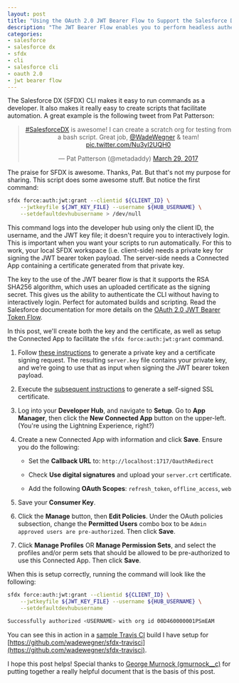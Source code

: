 ```yaml
---
layout: post
title: "Using the OAuth 2.0 JWT Bearer Flow to Support the Salesforce DX CLI"
description: "The JWT Bearer Flow enables you to perform headless authentication against your Salesforce org. In Salesforce DX this facilitates the automation of scripts without requiring an interactive login. In this post, you'll learn how to set it up."
categories: 
- salesforce
- salesforce dx
- sfdx
- cli
- salesforce cli
- oauth 2.0
- jwt bearer flow
---
```


The Salesforce DX (SFDX) CLI makes it easy to run commands as a developer. It also makes it really easy to create scripts that facilitate automation. A great example is the following tweet from Pat Patterson:

<center><blockquote class="twitter-tweet"  data-lang="en"><p lang="en" dir="ltr"><a href="https://twitter.com/hashtag/SalesforceDX?src=hash">#SalesforceDX</a> is awesome! I can create a scratch org for testing from a bash script. Great job, <a href="https://twitter.com/WadeWegner">@WadeWegner</a> &amp; team! <a href="https://t.co/Nu3yI2UQH0">pic.twitter.com/Nu3yI2UQH0</a></p>&mdash; Pat Patterson (@metadaddy) <a href="https://twitter.com/metadaddy/status/846893287495512064">March 29, 2017</a></blockquote>
<script async src="//platform.twitter.com/widgets.js" charset="utf-8"></script></center>

The praise for SFDX is awesome. Thanks, Pat. But that's not my purpose for sharing. This script does some awesome stuff. But notice the first command:

```bash
sfdx force:auth:jwt:grant --clientid ${CLIENT_ID} \
    --jwtkeyfile ${JWT_KEY_FILE} --username ${HUB_USERNAME} \
    --setdefaultdevhubusername > /dev/null
```

This command logs into the developer hub using only the client ID, the username, and the JWT key file; it doesn't require you to interactively login. This is important when you want your scripts to run automatically. For this to work, your local SFDX workspace (i.e. client-side) needs a private key for signing the JWT bearer token payload. The server-side needs a Connected App containing a certificate generated from that private key.

The key to the use of the JWT bearer flow is that it supports the RSA SHA256 algorithm, which uses an uploaded certificate as the signing secret. This gives us the ability to authenticate the CLI without having to interactively login. Perfect for automated builds and scripting. Read the Salesforce documentation for more details on the [OAuth 2.0 JWT Bearer Token Flow](https://help.salesforce.com/articleView?id=remoteaccess_oauth_jwt_flow.htm&type=0).

In this post, we'll create both the key and the certificate, as well as setup the Connected App to facilitate the `sfdx force:auth:jwt:grant` command.

1. Follow [these instructions](https://devcenter.heroku.com/articles/ssl-certificate-self) to generate a private key and a certificate signing request. The resulting `server.key` file contains your private key, and we’re going to use that as input when signing the JWT bearer token payload.

2. Execute the [subsequent instructions](https://devcenter.heroku.com/articles/ssl-certificate-self#generate-ssl-certificate) to generate a self-signed SSL certificate.

3. Log into your **Developer Hub**, and navigate to **Setup**.  Go to **App Manager**, then click the **New Connected App** button on the upper-left. (You're using the Lightning Experience, right?)

4. Create a new Connected App with information and click **Save**. Ensure you do the following:
    
    * Set the **Callback URL** to: `http://localhost:1717/OauthRedirect`

    * Check **Use digital signatures** and upload your `server.crt` certificate.

    * Add the following **OAuth Scopes**: `refresh_token`, `offline_access`, `web`
    
5. Save your **Consumer Key**.

6. Click the **Manage** button, then **Edit Policies**. Under the OAuth policies subsection, change the **Permitted Users** combo box to be `Admin approved users are pre-authorized`. Then click **Save**.

7. Click **Manage Profiles** OR **Manage Permission Sets**, and select the profiles and/or perm sets that should be allowed to be pre-authorized to use this Connected App. Then click **Save**.

When this is setup correctly, running the command will look like the following:

```bash
sfdx force:auth:jwt:grant --clientid ${CLIENT_ID} \
    --jwtkeyfile ${JWT_KEY_FILE} --username ${HUB_USERNAME} \
    --setdefaultdevhubusername

Successfully authorized <USERNAME> with org id 00D460000001PSmEAM
```

You can see this in action in a [sample Travis CI](https://travis-ci.org/wadewegner/sfdx-travisci) build I have setup for [https://github.com/wadewegner/sfdx-travisci](https://github.com/wadewegner/sfdx-travisci).

I hope this post helps! Special thanks to [George Murnock (gmurnock__c)](https://twitter.com/gmurnock__c) for putting together a really helpful document that is the basis of this post.